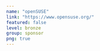 ```yaml
---
name: "openSUSE"
link: "https://www.opensuse.org/"
featured: false
level: bronze
group: sponsor
png: true
---
```

